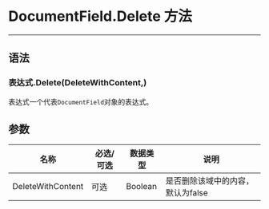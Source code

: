 # DocumentField.Delete 方法
            
---

## 语法

### 表达式.Delete(DeleteWithContent,)

表达式一个代表`DocumentField`对象的表达式。

## 参数

|名称|必选/可选|数据类型|说明|
|-|-|-|-|
|DeleteWithContent|可选|Boolean|是否删除该域中的内容，默认为false|
